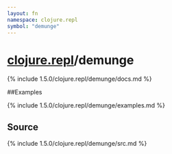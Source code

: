 ```yaml
---
layout: fn
namespace: clojure.repl
symbol: "demunge"
---
```


# [clojure.repl](../)/demunge

{% include 1.5.0/clojure.repl/demunge/docs.md %}

##Examples

{% include 1.5.0/clojure.repl/demunge/examples.md %}
## Source
{% include 1.5.0/clojure.repl/demunge/src.md %}

